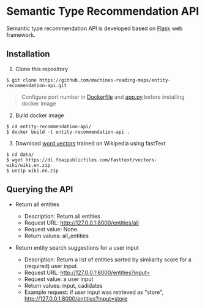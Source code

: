 # Semantic Type Recommendation API
Semantic type recommendation API is developed based on [Flask](https://flask.palletsprojects.com/en/2.0.x/) web framework.

## Installation
1. Clone this repository
```
$ git clone https://github.com/machines-reading-maps/entity-recommendation-api.git
```

> Configure port number in [Dockerfile](https://github.com/machines-reading-maps/entity-recommendation-api/blob/05cafad85257b0e5fd6ec8e7f3257fdd1128f2f3/Dockerfile#L16-L17) and [app.py](https://github.com/machines-reading-maps/entity-recommendation-api/blob/c90619dddb3adb6cba1d410b0b3d6ccf7b84a387/app.py#L53) before installing docker image

2. Build docker image
```
$ cd entity-recommendation-api/
$ docker build -t entity-recommendation-api .
```

3. Download [word vectors](https://fasttext.cc/docs/en/pretrained-vectors.html) trained on Wikipedia using fastText  
```
$ cd data/
$ wget https://dl.fbaipublicfiles.com/fasttext/vectors-wiki/wiki.en.zip
$ unzip wiki.en.zip
```

## Querying the API
- Return all entities
  - Description: Return all entities
  - Request URL: http://127.0.0.1:8000/entities/all
  - Request value: None.
  - Return values: all_entities


- Return entity search suggestions for a user input
  - Description: Return a list of entities sorted by similarity score for a (required) user input.
  - Request URL: http://127.0.0.1:8000/entities?input=
  - Request value: a user input
  - Return values: input, cadidates
  - Example request: 
    if user input was retrieved as "store",
    http://127.0.0.1:8000/entities?input=store
